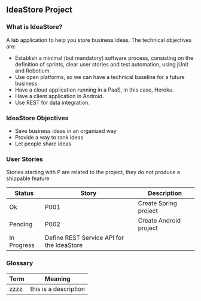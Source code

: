 ## IdeaStore Project

### What is IdeaStore?

A lab application to help you store business ideas. The technical objectives are:

- Establish a minimal (but mandatory) software process, consisting on the definition of sprints, clear user stories and test automation, using jUnit and Robotium.
- Use open platforms, so we can have a technical baseline for a future business.
- Have a cloud application running in a PaaS, in this case, Heroku.
- Have a client application in Android.
- Use REST for data integration.


### IdeaStore Objectives

- Save business ideas in an organized way
- Provide a way to rank ideas
- Let people share ideas



### User Stories

Stories starting with P are related to the project, they do not produce a shippable feature

Status | Story | Description
------ |------ | ----------------------------------
Ok | P001 | Create Spring project
Pending | P002 | Create Android project
In Progress | Define REST Service API for the IdeaStore




### Glossary

Term | Meaning
------------- | ----------------------------------
zzzz | this is a description


